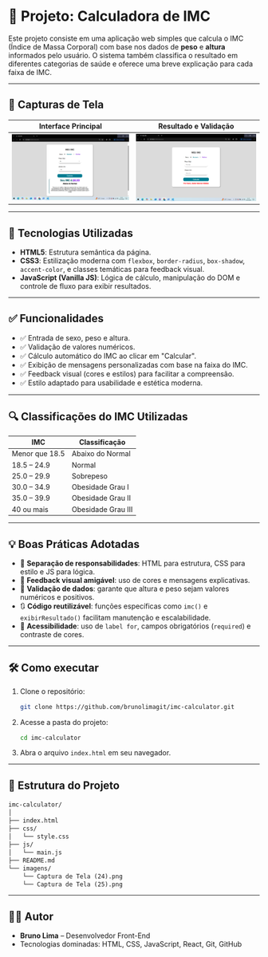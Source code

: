 # 🧮 Projeto: Calculadora de IMC

Este projeto consiste em uma aplicação web simples que calcula o IMC (Índice de Massa Corporal) com base nos dados de **peso** e **altura** informados pelo usuário. O sistema também classifica o resultado em diferentes categorias de saúde e oferece uma breve explicação para cada faixa de IMC.

---

## 📸 Capturas de Tela

| Interface Principal | Resultado e Validação |
|---------------------|------------------------|
| ![Interface](assets/img/Captura%20de%20Tela%20(24).png) | ![Erro de Validação](assets/img/Captura%20de%20Tela%20(25).png) |

---

## 🚀 Tecnologias Utilizadas

- **HTML5**: Estrutura semântica da página.
- **CSS3**: Estilização moderna com `flexbox`, `border-radius`, `box-shadow`, `accent-color`, e classes temáticas para feedback visual.
- **JavaScript (Vanilla JS)**: Lógica de cálculo, manipulação do DOM e controle de fluxo para exibir resultados.

---

## ✅ Funcionalidades

- ✅ Entrada de sexo, peso e altura.
- ✅ Validação de valores numéricos.
- ✅ Cálculo automático do IMC ao clicar em "Calcular".
- ✅ Exibição de mensagens personalizadas com base na faixa do IMC.
- ✅ Feedback visual (cores e estilos) para facilitar a compreensão.
- ✅ Estilo adaptado para usabilidade e estética moderna.

---

## 🔍 Classificações do IMC Utilizadas

| IMC               | Classificação           |
|------------------|--------------------------|
| Menor que 18.5   | Abaixo do Normal         |
| 18.5 – 24.9      | Normal                   |
| 25.0 – 29.9      | Sobrepeso                |
| 30.0 – 34.9      | Obesidade Grau I         |
| 35.0 – 39.9      | Obesidade Grau II        |
| 40 ou mais       | Obesidade Grau III       |

---

## 💡 Boas Práticas Adotadas

- 🧩 **Separação de responsabilidades**: HTML para estrutura, CSS para estilo e JS para lógica.
- 💬 **Feedback visual amigável**: uso de cores e mensagens explicativas.
- 🧪 **Validação de dados**: garante que altura e peso sejam valores numéricos e positivos.
- 🔃 **Código reutilizável**: funções específicas como `imc()` e `exibirResultado()` facilitam manutenção e escalabilidade.
- 🎯 **Acessibilidade**: uso de `label for`, campos obrigatórios (`required`) e contraste de cores.

---

## 🛠️ Como executar

1. Clone o repositório:
   ```bash
   git clone https://github.com/brunolimagit/imc-calculator.git
   ```

2. Acesse a pasta do projeto:
   ```bash
   cd imc-calculator
   ```

3. Abra o arquivo `index.html` em seu navegador.

---

## 📁 Estrutura do Projeto

```
imc-calculator/
│
├── index.html
├── css/
│   └── style.css
├── js/
│   └── main.js
├── README.md
└── imagens/
    └── Captura de Tela (24).png
    └── Captura de Tela (25).png
```

---

## 👨‍💻 Autor

- **Bruno Lima** – Desenvolvedor Front-End
- Tecnologias dominadas: HTML, CSS, JavaScript, React, Git, GitHub
